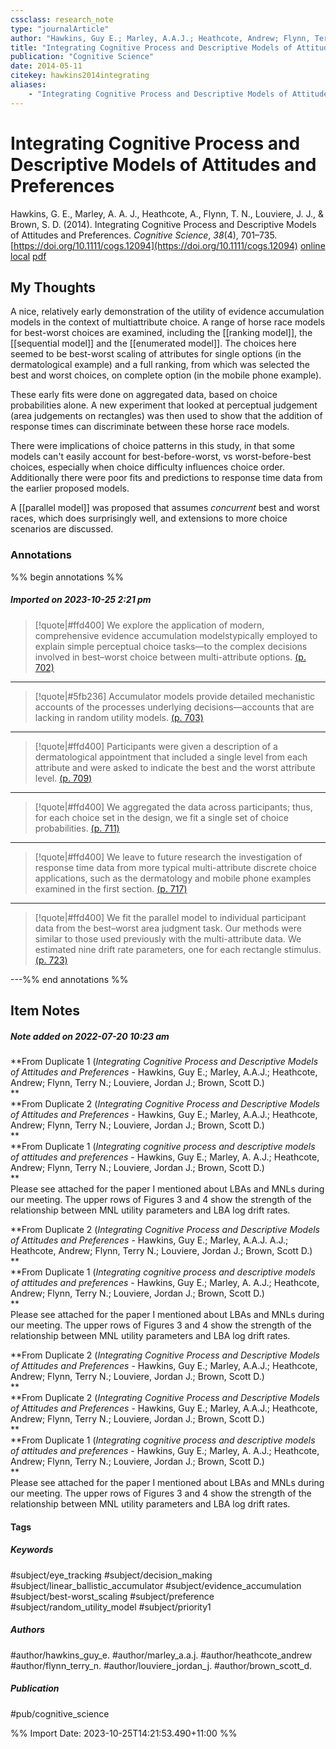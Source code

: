 ```yaml
---
cssclass: research_note
type: "journalArticle"
author: "Hawkins, Guy E.; Marley, A.A.J.; Heathcote, Andrew; Flynn, Terry N.; Louviere, Jordan J.; Brown, Scott D."
title: "Integrating Cognitive Process and Descriptive Models of Attitudes and Preferences"
publication: "Cognitive Science"
date: 2014-05-11
citekey: hawkins2014integrating
aliases: 
    - "Integrating Cognitive Process and Descriptive Models of Attitudes and Preferences"
---
```


# Integrating Cognitive Process and Descriptive Models of Attitudes and Preferences

Hawkins, G. E., Marley, A. A. J., Heathcote, A., Flynn, T. N., Louviere, J. J., & Brown, S. D. (2014). Integrating Cognitive Process and Descriptive Models of Attitudes and Preferences. _Cognitive Science_, _38_(4), 701–735. [https://doi.org/10.1111/cogs.12094](https://doi.org/10.1111/cogs.12094)
[online](http://zotero.org/users/local/kZl3QdXV/items/JRGGUVQL) [local](zotero://select/library/items/JRGGUVQL) [pdf](file:///home/gjc216/Zotero/storage/4VJLID2Q/Hawkins%20et%20al._2014_Integrating%20Cognitive%20Process%20and%20Descriptive%20Models%20of%20Attitudes%20and%20Preferences.pdf)
 


## My Thoughts

A nice, relatively early demonstration of the utility of evidence accumulation models in the context of multiattribute choice. A range of horse race models for best-worst choices are examined, including the [[ranking model]], the [[sequential model]] and the [[enumerated model]]. The choices here seemed to be best-worst scaling of attributes for single options (in the dermatological example) and a full ranking, from which was selected the best and worst choices, on complete option (in the mobile phone example).
 
These early fits were done on aggregated data, based on choice probabilities alone. A new experiment that looked at perceptual judgement (area judgements on rectangles) was then used to show that the addition of response times can discriminate between these horse race models.

There were implications of choice patterns in this study, in that some models can't easily account for best-before-worst, vs worst-before-best choices, especially when choice difficulty influences choice order. Additionally there were poor fits and predictions to response time data from the earlier proposed models.

A [[parallel model]] was proposed that assumes *concurrent* best and worst races, which does surprisingly well, and extensions to more choice scenarios are discussed.
 
### Annotations

%% begin annotations %%
##### Imported on 2023-10-25 2:21 pm
>[!quote|#ffd400]
>We explore the application of modern, comprehensive evidence accumulation modelstypically employed to explain simple perceptual choice tasks—to the complex decisions involved in best–worst choice between multi-attribute options. [(p. 702)](zotero://open-pdf/library/items/4VJLID2Q?page=702&annotation=RYY5NLPG)

---
>[!quote|#5fb236]
>Accumulator models provide detailed mechanistic accounts of the processes underlying decisions—accounts that are lacking in random utility models. [(p. 703)](zotero://open-pdf/library/items/4VJLID2Q?page=703&annotation=8B9M964T)

---
>[!quote|#ffd400]
>Participants were given a description of a dermatological appointment that included a single level from each attribute and were asked to indicate the best and the worst attribute level. [(p. 709)](zotero://open-pdf/library/items/4VJLID2Q?page=709&annotation=YMBLB3VH)

---
>[!quote|#ffd400]
>We aggregated the data across participants; thus, for each choice set in the design, we fit a single set of choice probabilities. [(p. 711)](zotero://open-pdf/library/items/4VJLID2Q?page=711&annotation=LGGNA9BD)

---
>[!quote|#ffd400]
>We leave to future research the investigation of response time data from more typical multi-attribute discrete choice applications, such as the dermatology and mobile phone examples examined in the first section. [(p. 717)](zotero://open-pdf/library/items/4VJLID2Q?page=717&annotation=JC3S9GAC)

---
>[!quote|#ffd400]
>We fit the parallel model to individual participant data from the best–worst area judgment task. Our methods were similar to those used previously with the multi-attribute data. We estimated nine drift rate parameters, one for each rectangle stimulus. [(p. 723)](zotero://open-pdf/library/items/4VJLID2Q?page=723&annotation=HQHJNU27)

---%% end annotations %%

## Item Notes

##### Note added on 2022-07-20 10:23 am

**From Duplicate 1 (_Integrating Cognitive Process and Descriptive Models of Attitudes and Preferences_ - Hawkins, Guy E.; Marley, A.A.J.; Heathcote, Andrew; Flynn, Terry N.; Louviere, Jordan J.; Brown, Scott D.)  
**  
**From Duplicate 2 (_Integrating Cognitive Process and Descriptive Models of Attitudes and Preferences_ - Hawkins, Guy E.; Marley, A.A.J.; Heathcote, Andrew; Flynn, Terry N.; Louviere, Jordan J.; Brown, Scott D.)  
**  
**From Duplicate 1 (_Integrating cognitive process and descriptive models of attitudes and preferences_ - Hawkins, Guy E.; Marley, A. A.J.; Heathcote, Andrew; Flynn, Terry N.; Louviere, Jordan J.; Brown, Scott D.)  
**  
Please see attached for the paper I mentioned about LBAs and MNLs during our meeting. The upper rows of Figures 3 and 4 show the strength of the relationship between MNL utility parameters and LBA log drift rates.  
  
**From Duplicate 2 (_Integrating Cognitive Process and Descriptive Models of Attitudes and Preferences_ - Hawkins, Guy E.; Marley, A.A.J. A.J.; Heathcote, Andrew; Flynn, Terry N.; Louviere, Jordan J.; Brown, Scott D.)  
**  
**From Duplicate 1 (_Integrating cognitive process and descriptive models of attitudes and preferences_ - Hawkins, Guy E.; Marley, A. A.J.; Heathcote, Andrew; Flynn, Terry N.; Louviere, Jordan J.; Brown, Scott D.)  
**  
Please see attached for the paper I mentioned about LBAs and MNLs during our meeting. The upper rows of Figures 3 and 4 show the strength of the relationship between MNL utility parameters and LBA log drift rates.  
  
**From Duplicate 2 (_Integrating Cognitive Process and Descriptive Models of Attitudes and Preferences_ - Hawkins, Guy E.; Marley, A.A.J.; Heathcote, Andrew; Flynn, Terry N.; Louviere, Jordan J.; Brown, Scott D.)  
**  
**From Duplicate 2 (_Integrating Cognitive Process and Descriptive Models of Attitudes and Preferences_ - Hawkins, Guy E.; Marley, A.A.J.; Heathcote, Andrew; Flynn, Terry N.; Louviere, Jordan J.; Brown, Scott D.)  
**  
**From Duplicate 1 (_Integrating cognitive process and descriptive models of attitudes and preferences_ - Hawkins, Guy E.; Marley, A. A.J.; Heathcote, Andrew; Flynn, Terry N.; Louviere, Jordan J.; Brown, Scott D.)  
**  
Please see attached for the paper I mentioned about LBAs and MNLs during our meeting. The upper rows of Figures 3 and 4 show the strength of the relationship between MNL utility parameters and LBA log drift rates.

#### Tags

##### Keywords

#subject/eye_tracking #subject/decision_making #subject/linear_ballistic_accumulator #subject/evidence_accumulation #subject/best-worst_scaling #subject/preference #subject/random_utility_model #subject/priority1

##### Authors

#author/hawkins_guy_e. #author/marley_a.a.j. #author/heathcote_andrew #author/flynn_terry_n. #author/louviere_jordan_j. #author/brown_scott_d.

##### Publication

#pub/cognitive_science


%% Import Date: 2023-10-25T14:21:53.490+11:00 %%
